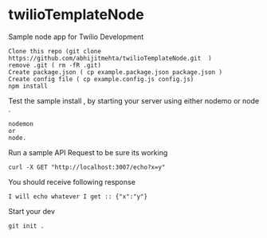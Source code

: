 # twilioTemplateNode
Sample node app for Twilio Development

```
Clone this repo (git clone https://github.com/abhijitmehta/twilioTemplateNode.git  )
remove .git ( rm -fR .git)
Create package.json ( cp example.package.json package.json )
Create config file ( cp example.config.js config.js) 
npm install 
```

Test the sample install , by starting your server using either nodemo or node .
```
nodemon
or
node.
```

Run a sample API Request to be sure its working
```
curl -X GET "http://localhost:3007/echo?x=y"
```

You should receive following response 
```
I will echo whatever I get :: {"x":"y"}
```



Start your dev

```
git init . 
```
